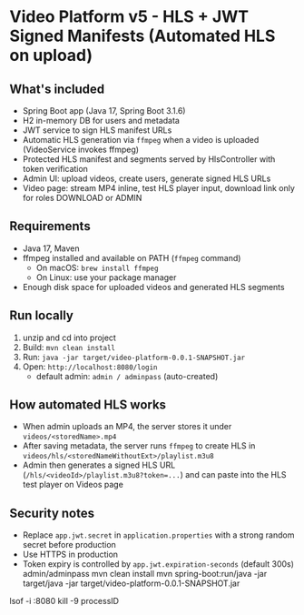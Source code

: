 # Video Platform v5 - HLS + JWT Signed Manifests (Automated HLS on upload)

## What's included
- Spring Boot app (Java 17, Spring Boot 3.1.6)
- H2 in-memory DB for users and metadata
- JWT service to sign HLS manifest URLs
- Automatic HLS generation via `ffmpeg` when a video is uploaded (VideoService invokes ffmpeg)
- Protected HLS manifest and segments served by HlsController with token verification
- Admin UI: upload videos, create users, generate signed HLS URLs
- Video page: stream MP4 inline, test HLS player input, download link only for roles DOWNLOAD or ADMIN

## Requirements
- Java 17, Maven
- ffmpeg installed and available on PATH (`ffmpeg` command)
  - On macOS: `brew install ffmpeg`
  - On Linux: use your package manager
- Enough disk space for uploaded videos and generated HLS segments

## Run locally
1. unzip and cd into project
2. Build: `mvn clean install`
3. Run: `java -jar target/video-platform-0.0.1-SNAPSHOT.jar`
4. Open: `http://localhost:8080/login`
   - default admin: `admin / adminpass` (auto-created)

## How automated HLS works
- When admin uploads an MP4, the server stores it under `videos/<storedName>.mp4`
- After saving metadata, the server runs `ffmpeg` to create HLS in `videos/hls/<storedNameWithoutExt>/playlist.m3u8`
- Admin then generates a signed HLS URL (`/hls/<videoId>/playlist.m3u8?token=...`) and can paste into the HLS test player on Videos page

## Security notes
- Replace `app.jwt.secret` in `application.properties` with a strong random secret before production
- Use HTTPS in production
- Token expiry is controlled by `app.jwt.expiration-seconds` (default 300s)
admin/adminpass
mvn clean install 
mvn spring-boot:run/java -jar target/java -jar target/video-platform-0.0.1-SNAPSHOT.jar


lsof -i :8080 
kill -9 processID


